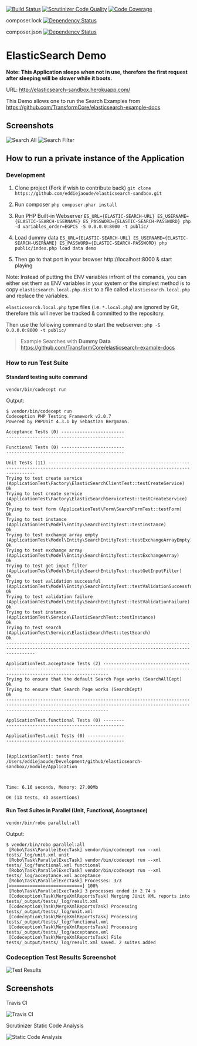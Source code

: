 [![Build Status](https://travis-ci.org/TransformCore/elasticsearch-sandbox.svg?branch=master)](https://travis-ci.org/TransformCore/elasticsearch-sandbox) 
[![Scrutinizer Code Quality](https://scrutinizer-ci.com/g/TransformCore/elasticsearch-sandbox/badges/quality-score.png?b=master)](https://scrutinizer-ci.com/g/TransformCore/elasticsearch-sandbox/?branch=master)
[![Code Coverage](https://scrutinizer-ci.com/g/TransformCore/elasticsearch-sandbox/badges/coverage.png?b=master)](https://scrutinizer-ci.com/g/TransformCore/elasticsearch-sandbox/?branch=master)

composer.lock [![Dependency Status](https://www.versioneye.com/user/projects/542e331ebeeeeefccb000138/badge.svg?style=flat)](https://www.versioneye.com/user/projects/542e331ebeeeeefccb000138)

composer.json [![Dependency Status](https://www.versioneye.com/user/projects/542e3319beeeee2af1000093/badge.svg?style=flat)](https://www.versioneye.com/user/projects/542e3319beeeee2af1000093)

# ElasticSearch Demo

**Note: This Application sleeps when not in use, therefore the first request after sleeping will be slower while it boots.**

URL: http://elasticsearch-sandbox.herokuapp.com/

This Demo allows one to run the Search Examples from https://github.com/TransformCore/elasticsearch-example-docs

## Screenshots

![Search All](docs/screenshots/search-all.png)
![Search Filter](docs/screenshots/search-filter.png)

## How to run a private instance of the Application

### Development

1. Clone project (Fork if wish to contribute back)
`git clone https://github.com/eddiejaoude/elasticsearch-sandbox.git`

2. Run composer
`php composer.phar install`

2. Run PHP Built-in Webserver
`ES_URL={ELASTIC-SEARCH-URL} ES_USERNAME={ELASTIC-SEARCH-USERNAME} ES_PASSWORD={ELASTIC-SEARCH-PASSWORD} php -d variables_order=EGPCS -S 0.0.0.0:8000 -t public/`

3. Load dummy data
`ES_URL={ELASTIC-SEARCH-URL} ES_USERNAME={ELASTIC-SEARCH-USERNAME} ES_PASSWORD={ELASTIC-SEARCH-PASSWORD} php public/index.php load data demo`

4. Then go to that port in your browser http://localhost:8000 & start playing

Note: Instead of putting the ENV variables infront of the comands, you can either set them as ENV variables in your system or the simplest method is to copy `elasticsearch.local.php.dist` to a file called `elasticsearch.local.php` and replace the variables.

`elasticsearch.local.php` type files (i.e. `*.local.php`) are ignored by Git, therefore this will never be tracked & committed to the repository.

Then use the following command to start the webserver:
`php -S 0.0.0.0:8000 -t public/`

> Example Searches with **Dummy Data** https://github.com/TransformCore/elasticsearch-example-docs

### How to run Test Suite

#### Standard testing suite command

```
vendor/bin/codecept run
```

Output:
```
$ vendor/bin/codecept run 
Codeception PHP Testing Framework v2.0.7
Powered by PHPUnit 4.3.1 by Sebastian Bergmann.

Acceptance Tests (0) ------------------------
---------------------------------------------

Functional Tests (0) ------------------------
---------------------------------------------

Unit Tests (11) ---------------------------------------------------------------------------------------------------------------------------------------
Trying to test create service (ApplicationTest\Factory\ElasticSearchClientTest::testCreateService)                                                Ok
Trying to test create service (ApplicationTest\Factory\ElasticSearchServiceTest::testCreateService)                                               Ok
Trying to test form (ApplicationTest\Form\SearchFormTest::testForm)                                                                               Ok
Trying to test instance (ApplicationTest\Model\Entity\SearchEntityTest::testInstance)                                                             Ok
Trying to test exchange array empty (ApplicationTest\Model\Entity\SearchEntityTest::testExchangeArrayEmpty)                                       Ok
Trying to test exchange array (ApplicationTest\Model\Entity\SearchEntityTest::testExchangeArray)                                                  Ok
Trying to test get input filter (ApplicationTest\Model\Entity\SearchEntityTest::testGetInputFilter)                                               Ok
Trying to test validation successful (ApplicationTest\Model\Entity\SearchEntityTest::testValidationSuccessful)                                    Ok
Trying to test validation failure (ApplicationTest\Model\Entity\SearchEntityTest::testValidationFailure)                                          Ok
Trying to test instance (ApplicationTest\Service\ElasticSearchTest::testInstance)                                                                 Ok
Trying to test search (ApplicationTest\Service\ElasticSearchTest::testSearch)                                                                     Ok
-------------------------------------------------------------------------------------------------------------------------------------------------------

ApplicationTest.acceptance Tests (2) ----------------------------------------------------------------------------------------------------------------------------------------------
Trying to ensure that the default Search Page works (SearchAllCept)                                                                                                           Ok
Trying to ensure that Search Page works (SearchCept)                                                                                                                          Ok
-----------------------------------------------------------------------------------------------------------------------------------------------------------------------------------

ApplicationTest.functional Tests (0) --------
---------------------------------------------

ApplicationTest.unit Tests (0) --------------
---------------------------------------------


[ApplicationTest]: tests from /Users/eddiejaoude/Development/github/elasticsearch-sandbox//module/Application



Time: 6.16 seconds, Memory: 27.00Mb

OK (13 tests, 43 assertions)
```


#### Run Test Suites in Parallel (Unit, Functional, Acceptance)

```
vendor/bin/robo parallel:all
```

Output:
```
$ vendor/bin/robo parallel:all
 [Robo\Task\ParallelExecTask] vendor/bin/codecept run --xml tests/_log/unit.xml unit
 [Robo\Task\ParallelExecTask] vendor/bin/codecept run --xml tests/_log/functional.xml functional
 [Robo\Task\ParallelExecTask] vendor/bin/codecept run --xml tests/_log/acceptance.xml acceptance
 [Robo\Task\ParallelExecTask] Processes: 3/3 [============================] 100%
 [Robo\Task\ParallelExecTask] 3 processes ended in 2.74 s
 [Codeception\Task\MergeXmlReportsTask] Merging JUnit XML reports into tests/_output/tests/_log/result.xml
 [Codeception\Task\MergeXmlReportsTask] Processing tests/_output/tests/_log/unit.xml
 [Codeception\Task\MergeXmlReportsTask] Processing tests/_output/tests/_log/functional.xml
 [Codeception\Task\MergeXmlReportsTask] Processing tests/_output/tests/_log/acceptance.xml
 [Codeception\Task\MergeXmlReportsTask] File tests/_output/tests/_log/result.xml saved. 2 suites added
```

### Codeception Test Results Screenshot

![Test Results](docs/screenshots/test-results.png)

## Screenshots

Travis CI

![Travis CI](docs/screenshots/travis-ci.png)

Scrutinizer Static Code Analysis

![Static Code Analysis](docs/screenshots/static-code-analysis.png)
